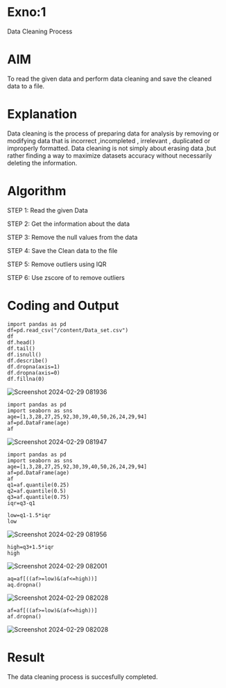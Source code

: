 # Exno:1
Data Cleaning Process

# AIM
To read the given data and perform data cleaning and save the cleaned data to a file.

# Explanation
Data cleaning is the process of preparing data for analysis by removing or modifying data that is incorrect ,incompleted , irrelevant , duplicated or improperly formatted. Data cleaning is not simply about erasing data ,but rather finding a way to maximize datasets accuracy without necessarily deleting the information.

# Algorithm
STEP 1: Read the given Data

STEP 2: Get the information about the data

STEP 3: Remove the null values from the data

STEP 4: Save the Clean data to the file

STEP 5: Remove outliers using IQR

STEP 6: Use zscore of to remove outliers

# Coding and Output
```
import pandas as pd
df=pd.read_csv("/content/Data_set.csv")
df
df.head()
df.tail()
df.isnull()
df.describe()
df.dropna(axis=1)
df.dropna(axis=0)
df.fillna(0)
```
![Screenshot 2024-02-29 081936](https://github.com/Munimadhuriganji/exno1/assets/138849444/5650d34c-7be9-4a52-ae03-86be4e262a5a)

```
import pandas as pd
import seaborn as sns
age=[1,3,28,27,25,92,30,39,40,50,26,24,29,94]
af=pd.DataFrame(age)
af
```
![Screenshot 2024-02-29 081947](https://github.com/Munimadhuriganji/exno1/assets/138849444/206294f1-814c-4c6b-afaa-8e6341f7f2c2)

```
import pandas as pd
import seaborn as sns
age=[1,3,28,27,25,92,30,39,40,50,26,24,29,94]
af=pd.DataFrame(age)
af
q1=af.quantile(0.25)
q2=af.quantile(0.5)
q3=af.quantile(0.75)
iqr=q3-q1
```
```
low=q1-1.5*iqr
low
```
![Screenshot 2024-02-29 081956](https://github.com/Munimadhuriganji/exno1/assets/138849444/0a991358-56ce-452e-be03-a036bb2d739f)
```
high=q3+1.5*iqr
high
```
![Screenshot 2024-02-29 082001](https://github.com/Munimadhuriganji/exno1/assets/138849444/0db179b6-f569-4ab9-b0df-06cf19b90f92)
```
aq=af[((af>=low)&(af<=high))]
aq.dropna()
```
![Screenshot 2024-02-29 082028](https://github.com/Munimadhuriganji/exno1/assets/138849444/20cf72a2-acec-4753-9414-a42b1511d7cc)
```
af=af[((af>=low)&(af<=high))]
af.dropna()
```
![Screenshot 2024-02-29 082028](https://github.com/Munimadhuriganji/exno1/assets/138849444/6cfedb1c-b5a5-43da-bf2e-59e74bde68bf)

# Result
The data cleaning process is succesfully completed.
